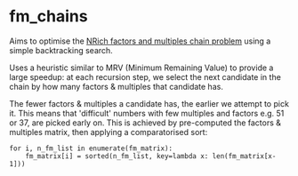 # fm_chains
Aims to optimise the [NRich factors and multiples chain problem](https://www.google.com) using a simple backtracking search. 

Uses a heuristic similar to MRV (Minimum Remaining Value) to provide a large speedup: at each recursion step, we select the next candidate in the chain by how many factors & multiples that candidate has. 

The fewer factors & multiples a candidate has, the earlier we attempt to pick it. This means that 'difficult' numbers with few multiples and factors e.g. 51 or 37, are picked early on. This is achieved by pre-computed the factors & multiples matrix, then applying a comparatorised sort:

    for i, n_fm_list in enumerate(fm_matrix):
        fm_matrix[i] = sorted(n_fm_list, key=lambda x: len(fm_matrix[x-1]))

